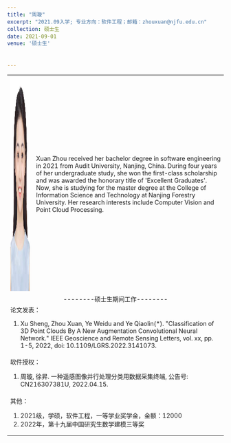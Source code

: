 ```yaml
---
title: "周璇"
excerpt: "2021.09入学; 专业方向：软件工程；邮箱：zhouxuan@njfu.edu.cn"
collection: 硕士生
date: 2021-09-01
venue: '硕士生'


---
```



<table border="0">
<tr>
  <td> <img src='/images/xuanzhou.jpg' height="500" width="408">  </td>
  <td>Xuan Zhou received her bachelor degree in software engineering in 2021 from Audit University, Nanjing, China. During four years of her undergraduate study, she won the first-class scholarship and was awarded the honorary title of 'Excellent Graduates'. Now, she is studying for the master degree at the College of Information Science and Technology at Nanjing Forestry University. Her research interests include Computer Vision and Point Cloud Processing.</td>
</tr>

<tr>
<td colspan="2" align="center">--------硕士生期间工作--------
</td>
</tr>

<tr>
<td colspan="2">论文发表：
<ol class="level_1">
<li> Xu Sheng, Zhou Xuan, Ye Weidu and Ye Qiaolin(*). "Classification of 3D Point Clouds By A New Augmentation Convolutional Neural Network." IEEE Geoscience and Remote Sensing Letters, vol. xx, pp. 1-5, 2022, doi: 10.1109/LGRS.2022.3141073. </li>
</ol>
</td>
</tr>

<tr>
<td colspan="2">软件授权：
<ol class="level_1">
<li> 周璇, 徐昇. 一种遥感图像并行处理分类用数据采集终端, 公告号: CN216307381U, 2022.04.15. </li>
</ol>
</td>
</tr>

<tr>
<td colspan="2">其他：
<ol class="level_1">
<li>  2021级，学硕，软件工程，一等学业奖学金，金额：12000  </li>
<li>  2022年，第十九届中国研究生数学建模三等奖</li>
</ol>
</td>
</tr>

</table>
